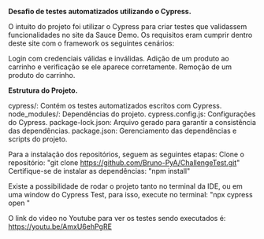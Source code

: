 **Desafio de testes automatizados utilizando o Cypress.**

O intuito do projeto foi utilizar o Cypress para criar testes que validassem funcionalidades no site da Sauce Demo.
Os requisitos eram cumprir dentro deste site com o framework os seguintes cenários:

Login com credenciais válidas e inválidas. 
Adição de um produto ao carrinho e verificação se ele aparece corretamente. 
Remoção de um produto do carrinho.

**Estrutura do Projeto.**

cypress/: Contém os testes automatizados escritos com Cypress.
node_modules/: Dependências do projeto.
cypress.config.js: Configurações do Cypress.
package-lock.json: Arquivo gerado para garantir a consistência das dependências.
package.json: Gerenciamento das dependências e scripts do projeto.

Para a instalação dos repositórios, seguem as seguintes etapas:
Clone o repositório: "git clone https://github.com/Bruno-PyA/ChallengeTest.git"
Certifique-se de instalar as dependências: "npm install"

Existe a possibilidade de rodar o projeto tanto no terminal da IDE, ou em uma window do Cypress Test, para isso, execute no terminal: "npx cypress open "

O link do video no Youtube para ver os testes sendo executados é: https://youtu.be/AmxU6ehPgRE
